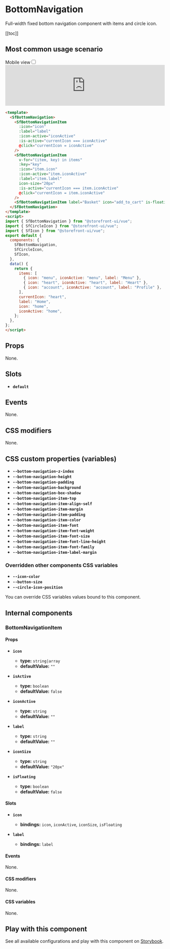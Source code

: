 # BottomNavigation

Full-width fixed bottom navigation component with items and circle icon.

[[toc]]

## Most common usage scenario

<div class="vuepress-mobile">
    <label for="vuepress-mobile" class="vuepress-mobile-label">Mobile view</label><input id="vuepress-mobile" type="checkbox" class="vuepress-mobile-checkbox">
    <iframe class="storybook-iframe" src="https://storybook.storefrontui.io/iframe.html?id=organisms-bottomnavigation--common" style="width: 100%; border: 0; border-bottom: 1px solid #eee;height: 8rem"></iframe>
  </div>

```html
<template>
  <SfBottomNavigation>
    <SfBottomNavigationItem
      :icon="icon"
      :label="label"
      :icon-active="iconActive"
      :is-active="currentIcon === iconActive"
      @click="currentIcon = iconActive"
    />
    <SfBottomNavigationItem
      v-for="(item, key) in items"
      :key="key"
      :icon="item.icon"
      :icon-active="item.iconActive"
      :label="item.label"
      icon-size="20px"
      :is-active="currentIcon === item.iconActive"
      @click="currentIcon = item.iconActive"
    />
    <SfBottomNavigationItem label="Basket" icon="add_to_cart" is-floating />
  </SfBottomNavigation>
</template>
<script>
import { SfBottomNavigation } from "@storefront-ui/vue";
import { SfCircleIcon } from "@storefront-ui/vue";
import { SfIcon } from "@storefront-ui/vue";
export default {
  components: {
    SfBottomNavigation,
    SfCircleIcon,
    SfIcon,
  },
  data() {
    return {
      items: [
        { icon: "menu", iconActive: "menu", label: "Menu" },
        { icon: "heart", iconActive: "heart", label: "Heart" },
        { icon: "account", iconActive: "account", label: "Profile" },
      ],
      currentIcon: "heart",
      label: "Home",
      icon: "home",
      iconActive: "home",
    };
  },
};
</script>
```

## Props

None.

## Slots

- **`default`**

## Events

None.

## CSS modifiers

None.

## CSS custom properties (variables)

- **`--bottom-navigation-z-index`**
- **`--bottom-navigation-height`**
- **`--bottom-navigation-padding`**
- **`--bottom-navigation-background`**
- **`--bottom-navigation-box-shadow`**
- **`--bottom-navigation-item-top`**
- **`--bottom-navigation-item-align-self`**
- **`--bottom-navigation-item-margin`**
- **`--bottom-navigation-item-padding`**
- **`--bottom-navigation-item-color`**
- **`--bottom-navigation-item-font`**
- **`--bottom-navigation-item-font-weight`**
- **`--bottom-navigation-item-font-size`**
- **`--bottom-navigation-item-font-line-height`**
- **`--bottom-navigation-item-font-family`**
- **`--bottom-navigation-item-label-margin`**
### Overridden other components CSS variables 
- **`--icon-color`**
- **`--button-size`**
- **`--circle-icon-position`**


You can override CSS variables values bound to this component.

## Internal components

### BottomNavigationItem
#### Props
- **`icon`**
  - **type:** `string|array`
  - **defaultValue:** `""`

- **`isActive`**
  - **type:** `boolean`
  - **defaultValue:** `false`

- **`iconActive`**
  - **type:** `string`
  - **defaultValue:** `""`

- **`label`**
  - **type:** `string`
  - **defaultValue:** `""`

- **`iconSize`**
  - **type:** `string`
  - **defaultValue:** `"20px"`

- **`isFloating`**
  - **type:** `boolean`
  - **defaultValue:** `false`

#### Slots
- **`icon`**
  - **bindings:** `icon`, `iconActive`, `iconSize`, `isFloating`

- **`label`**
  - **bindings:** `label`

#### Events
None.

#### CSS modifiers
None.

#### CSS variables
None.

## Play with this component

See all available configurations and play with this component on <a href="https://storybook.storefrontui.io/?path=/story/organisms-bottomnavigation--common">Storybook</a>.
